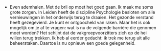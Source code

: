 - Even ademhalen. Met de bril op moet het goed gaan. Ik maak me soms grote zorgen. In Leiden heeft de discipline Psychologie besloten om alle vernieuwingen in het onderwijs terug te draaien. Het gezonde verstand heeft gezegevierd. Je kunt er ontgoocheld van raken. Maar het is ook mogelijk om je af te vragen: wat is nu de volgende barrière die genomen moet worden? Het schijnt dat de vakgroepvoorzitters zich op de hei willen terug trekken. Ik heb al eerder gedacht: ik trek me terug uit alle beheerstaken. Daartoe is nu opnieuw een goede gelegenheid.